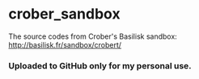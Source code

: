 # crober_sandbox
The source codes from Crober's Basilisk sandbox:  http://basilisk.fr/sandbox/crobert/

### Uploaded to GitHub only for my personal use.

